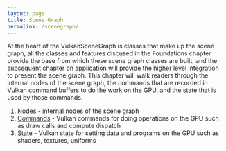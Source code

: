 ```yaml
---
layout: page
title: Scene Graph
permalink: /scenegraph/
---
```


At the heart of the VulkanSceneGraph is classes that make up the scene graph, all the classes and features discused in the Foundations chapter provide the base from which these scene graph classes are built, and the subsequent chapter on application will provide the higher level integration to present the scene graph. This chapter will walk readers through the internal nodes of the scene graph, the commands that are recorded in Vulkan command buffers to do the work on the GPU, and the state that is used by those commands.

1. [Nodes](Nodes.md) - internal nodes of the scene graph
2. [Commands](Commands.md) - Vulkan commands for doing operations on the GPU such as draw calls and compute dispatch
3. [State](State.md) - Vulkan state for setting data and programs on the GPU such as shaders, textures, uniforms

